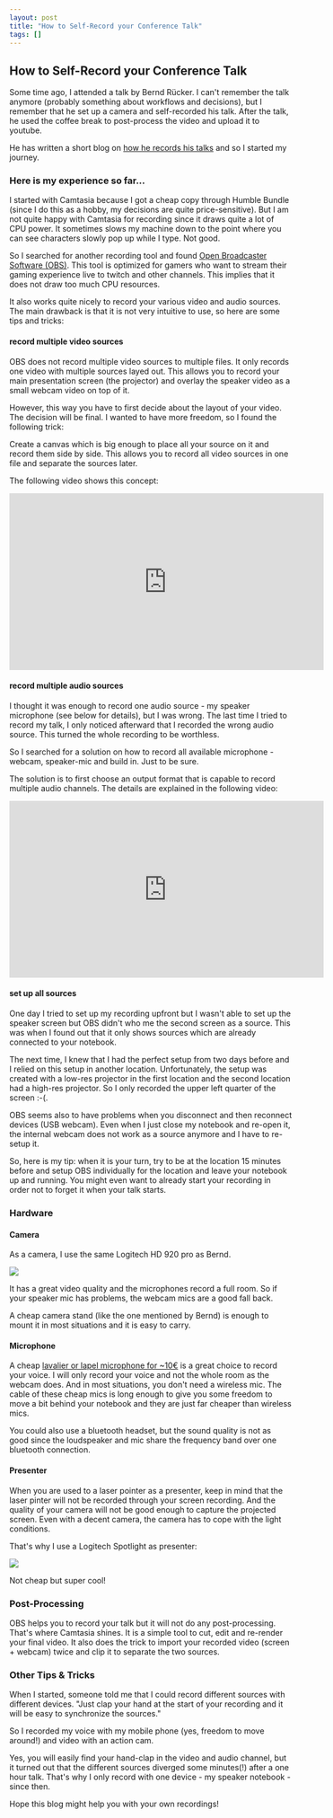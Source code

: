 ```yaml
---
layout: post
title: "How to Self-Record your Conference Talk"
tags: []
---
```


## How to Self-Record your Conference Talk

Some time ago, I attended a talk by Bernd Rücker. 
I can't remember the talk anymore (probably something about workflows and decisions),
but I remember that he set up a camera and self-recorded his talk.
After the talk, he used the coffee break to post-process the video and upload it to youtube.

He has written a short blog on [how he records his talks](https://blog.bernd-ruecker.com/how-i-record-my-own-talks-dee7903c2d53) and so I started my journey.

### Here is my experience so far...

I started with Camtasia because I got a cheap copy through Humble Bundle (since I do this as a hobby, my decisions are quite price-sensitive).
But I am not quite happy with Camtasia for recording since it draws quite a lot of CPU power.
It sometimes slows my machine down to the point where you can see characters slowly pop up while I type.
Not good.

So I searched for another recording tool and found [Open Broadcaster Software (OBS)](https://obsproject.com/).
This tool is optimized for gamers who want to stream their gaming experience live to twitch and other channels.
This implies that it does not draw too much CPU resources.

It also works quite nicely to record your various video and audio sources.
The main drawback is that it is not very intuitive to use, so here are some tips and tricks:

#### record multiple video sources

OBS does not record multiple video sources to multiple files.
It only records one video with multiple sources layed out.
This allows you to record your main presentation screen (the projector) and overlay the speaker video as a small webcam video on top of it.

However, this way you have to first decide about the layout of your video.
The decision will be final.
I wanted to have more freedom, so I found the following trick:

Create a canvas which is big enough to place all your source on it and record them side by side.
This allows you to record all video sources in one file and separate the sources later.

The following video shows this concept:

<iframe width="560" height="315" src="https://www.youtube.com/embed/O8w9x31FBUo" frameborder="0" allow="accelerometer; autoplay; encrypted-media; gyroscope; picture-in-picture" allowfullscreen></iframe>

#### record multiple audio sources

I thought it was enough to record one audio source - my speaker microphone (see below for details), but I was wrong.
The last time I tried to record my talk, I only noticed afterward that I recorded the wrong audio source.
This turned the whole recording to be worthless.

So I searched for a solution on how to record all available microphone - webcam, speaker-mic and build in.
Just to be sure.

The solution is to first choose an output format that is capable to record multiple audio channels.
The details are explained in the following video:

<iframe width="560" height="315" src="https://www.youtube.com/embed/ZdFeCaStTbw" frameborder="0" allow="accelerometer; autoplay; encrypted-media; gyroscope; picture-in-picture" allowfullscreen></iframe>

#### set up all sources

One day I tried to set up my recording upfront but I wasn't able to set up the speaker screen but OBS didn't who me the second screen as a source.
This was when I found out that it only shows sources which are already connected to your notebook.

The next time, I knew that I had the perfect setup from two days before and I relied on this setup in another location.
Unfortunately, the setup was created with a low-res projector in the first location and the second location had a high-res projector.
So I only recorded the upper left quarter of the screen :-(.

OBS seems also to have problems when you disconnect and then reconnect devices (USB webcam). 
Even when I just close my notebook and re-open it, the internal webcam does not work as a source anymore and I have to re-setup it.

So, here is my tip: when it is your turn, try to be at the location 15 minutes before and setup OBS individually for the location and leave your notebook up and running. 
You might even want to already start your recording in order not to forget it when your talk starts.

### Hardware

#### Camera 

As a camera, I use the same Logitech HD 920 pro as Bernd.

<a href="https://www.amazon.de/Logitech-C920-HD-Pro-Webcam-Videogespr%C3%A4che-Videoaufnahmen-Full-HD-Stereo-Mikrofonen/dp/B006A2Q81M/ref=as_li_ss_il?__mk_de_DE=%C3%85M%C3%85%C5%BD%C3%95%C3%91&crid=3T196WPSINTUA&keywords=logitech+920&qid=1583760314&sprefix=logitech+920,aps,262&sr=8-3&linkCode=li2&tag=bit0c-21&linkId=ae780829066894f97affbb9a639fdfd8&language=de_DE" target="_blank"><img border="0" src="//ws-eu.amazon-adsystem.com/widgets/q?_encoding=UTF8&ASIN=B006A2Q81M&Format=_SL160_&ID=AsinImage&MarketPlace=DE&ServiceVersion=20070822&WS=1&tag=bit0c-21&language=de_DE" ></a><img src="https://ir-de.amazon-adsystem.com/e/ir?t=bit0c-21&language=de_DE&l=li2&o=3&a=B006A2Q81M" width="1" height="1" border="0" alt="" style="border:none !important; margin:0px !important;" />

It has a great video quality and the microphones record a full room. 
So if your speaker mic has problems, the webcam mics are a good fall back.

A cheap camera stand (like the one mentioned by Bernd) is enough to mount it in most situations and it is easy to carry.

#### Microphone

A cheap [lavalier or lapel microphone for ~10€](https://amzn.to/2W3Rtkt) is a great choice to record your voice.
I will only record your voice and not the whole room as the webcam does.
And in most situations, you don't need a wireless mic.
The cable of these cheap mics is long enough to give you some freedom to move a bit behind your notebook and they are just far cheaper than wireless mics.

You could also use a bluetooth headset, but the sound quality is not as good since the loudspeaker and mic share the frequency band over one bluetooth connection.

#### Presenter

When you are used to a laser pointer as a presenter, keep in mind that the laser pinter will not be recorded through your screen recording.
And the quality of your camera will not be good enough to capture the projected screen.
Even with a decent camera, the camera has to cope with the light conditions. 

That's why I use a Logitech Spotlight as presenter:

<a href="https://www.amazon.de/Logitech-Fortschrittliche-Pr%C3%A4sentationsfernbedienung-universell-Schnellladefunktion/dp/B06WP4QCKT/ref=as_li_ss_il?__mk_de_DE=%C3%85M%C3%85%C5%BD%C3%95%C3%91&crid=3FWZFZ38KHE8I&keywords=spotlight+presenter&qid=1583760845&sprefix=spotlight+presen,aps,270&sr=8-3&linkCode=li2&tag=bit0c-21&linkId=9086cb72d41147a148faee52529f4eca&language=de_DE" target="_blank"><img border="0" src="//ws-eu.amazon-adsystem.com/widgets/q?_encoding=UTF8&ASIN=B06WP4QCKT&Format=_SL160_&ID=AsinImage&MarketPlace=DE&ServiceVersion=20070822&WS=1&tag=bit0c-21&language=de_DE" ></a><img src="https://ir-de.amazon-adsystem.com/e/ir?t=bit0c-21&language=de_DE&l=li2&o=3&a=B06WP4QCKT" width="1" height="1" border="0" alt="" style="border:none !important; margin:0px !important;" />

Not cheap but super cool!

### Post-Processing

OBS helps you to record your talk but it will not do any post-processing.
That's where Camtasia shines.
It is a simple tool to cut, edit and re-render your final video.
It also does the trick to import your recorded video (screen + webcam) twice and clip it to separate the two sources.

### Other Tips & Tricks

When I started, someone told me that I could record different sources with different devices. 
"Just clap your hand at the start of your recording and it will be easy to synchronize the sources."

So I recorded my voice with my mobile phone (yes, freedom to move around!) and video with an action cam.

Yes, you will easily find your hand-clap in the video and audio channel, but it turned out that the different sources diverged some minutes(!) after a one hour talk.
That's why I only record with one device - my speaker notebook - since then.

Hope this blog might help you with your own recordings!

